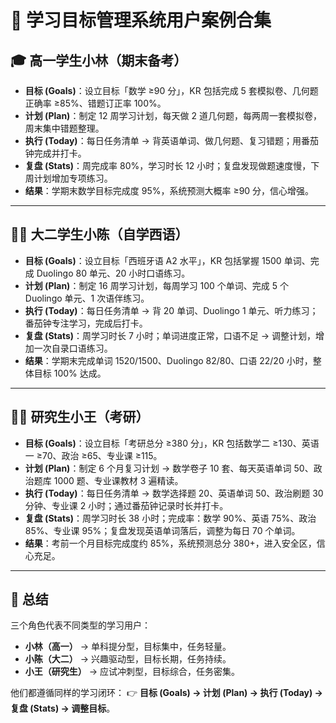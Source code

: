 # 📖 学习目标管理系统用户案例合集

## 🎓 高一学生小林（期末备考）

* **目标 (Goals)**：设立目标「数学 ≥90 分」，KR 包括完成 5 套模拟卷、几何题正确率 ≥85%、错题订正率 100%。
* **计划 (Plan)**：制定 12 周学习计划，每天做 2 道几何题，每两周一套模拟卷，周末集中错题整理。
* **执行 (Today)**：每日任务清单 → 背英语单词、做几何题、复习错题；用番茄钟完成并打卡。
* **复盘 (Stats)**：周完成率 80%，学习时长 12 小时；复盘发现做题速度慢，下周计划增加专项练习。
* **结果**：学期末数学目标完成度 95%，系统预测大概率 ≥90 分，信心增强。

---

## 👨‍🎓 大二学生小陈（自学西语）

* **目标 (Goals)**：设立目标「西班牙语 A2 水平」，KR 包括掌握 1500 单词、完成 Duolingo 80 单元、20 小时口语练习。
* **计划 (Plan)**：制定 16 周学习计划，每周学习 100 个单词、完成 5 个 Duolingo 单元、1 次语伴练习。
* **执行 (Today)**：每日任务清单 → 背 20 单词、Duolingo 1 单元、听力练习；番茄钟专注学习，完成后打卡。
* **复盘 (Stats)**：周学习时长 7 小时；单词进度正常，口语不足 → 调整计划，增加一次自录口语练习。
* **结果**：学期末完成单词 1520/1500、Duolingo 82/80、口语 22/20 小时，整体目标 100% 达成。

---

## 🧑‍🎓 研究生小王（考研）

* **目标 (Goals)**：设立目标「考研总分 ≥380 分」，KR 包括数学二 ≥130、英语一 ≥70、政治 ≥65、专业课 ≥115。
* **计划 (Plan)**：制定 6 个月复习计划 → 数学卷子 10 套、每天英语单词 50、政治题库 1000 题、专业课教材 3 遍精读。
* **执行 (Today)**：每日任务清单 → 数学选择题 20、英语单词 50、政治刷题 30 分钟、专业课 2 小时；通过番茄钟记录时长并打卡。
* **复盘 (Stats)**：周学习时长 38 小时；完成率：数学 90%、英语 75%、政治 85%、专业课 95%；复盘发现英语单词落后，调整为每日 70 个单词。
* **结果**：考前一个月目标完成度约 85%，系统预测总分 380+，进入安全区，信心充足。

---

## 🔑 总结

三个角色代表不同类型的学习用户：

* **小林（高一）** → 单科提分型，目标集中，任务轻量。
* **小陈（大二）** → 兴趣驱动型，目标长期，任务持续。
* **小王（研究生）** → 应试冲刺型，目标综合，任务密集。

他们都遵循同样的学习闭环：
👉 **目标 (Goals) → 计划 (Plan) → 执行 (Today) → 复盘 (Stats) → 调整目标**。
